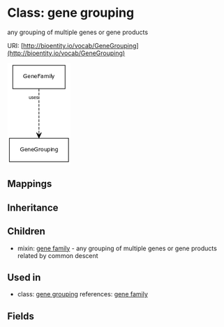 # Class: gene grouping


any grouping of multiple genes or gene products

URI: [http://bioentity.io/vocab/GeneGrouping](http://bioentity.io/vocab/GeneGrouping)

![img](images/GeneGrouping.png)
## Mappings

## Inheritance

## Children

 *  mixin: [gene family](GeneFamily.md) - any grouping of multiple genes or gene products related by common descent
## Used in

 *  class: [gene grouping](GeneGrouping.md) references: [gene family](GeneFamily.md)
## Fields

